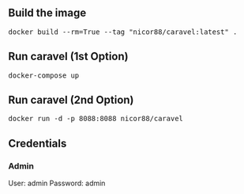 ## Build the image

<pre>docker build --rm=True --tag "nicor88/caravel:latest" . 
</pre>

## Run caravel (1st Option)
<pre>
docker-compose up
</pre>

## Run caravel (2nd Option)

<pre>
docker run -d -p 8088:8088 nicor88/caravel
</pre>

## Credentials

### Admin
User: admin
Password: admin
